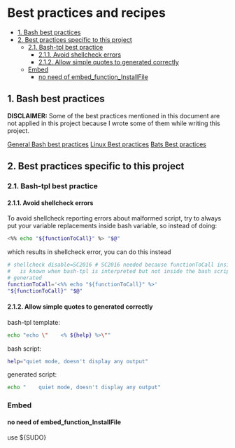 # Best practices and recipes

- [1. Bash best practices](#1-bash-best-practices)
- [2. Best practices specific to this project](#2-best-practices-specific-to-this-project)
  - [2.1. Bash-tpl best practice](#21-bash-tpl-best-practice)
    - [2.1.1. Avoid shellcheck errors](#211-avoid-shellcheck-errors)
    - [2.1.2. Allow simple quotes to generated correctly](#212-allow-simple-quotes-to-generated-correctly)
  - [Embed](#embed)
    - [no need of embed_function_InstallFile](#no-need-of-embed_function_installfile)

## 1. Bash best practices

**DISCLAIMER:** Some of the best practices mentioned in this document are not
applied in this project because I wrote some of them while writing this project.

[General Bash best practices](https://github.com/fchastanet/my-documents/blob/master/HowTo/HowTo-Write-Bash-Scripts/00-Basic-BestPractices.md)
[Linux Best practices](https://github.com/fchastanet/my-documents/blob/master/HowTo/HowTo-Write-Bash-Scripts/10-LinuxCommands-BestPractices.md)
[Bats Best practices](https://github.com/fchastanet/my-documents/blob/master/HowTo/HowTo-Write-Bash-Scripts/20-Bats-BestPractices.md)

## 2. Best practices specific to this project

### 2.1. Bash-tpl best practice

#### 2.1.1. Avoid shellcheck errors

To avoid shellcheck reporting errors about malformed script, try to always put
your variable replacements inside bash variable, so instead of doing:

```bash
<%% echo "${functionToCall}" %> "$@"
```

which results in shellcheck error, you can do this instead

```bash
# shellcheck disable=SC2016 # SC2016 needed because functionToCall inside quotes
#   is known when bash-tpl is interpreted but not inside the bash script being
# generated
functionToCall='<%% echo "${functionToCall}" %>'
"${functionToCall}" "$@"
```

#### 2.1.2. Allow simple quotes to generated correctly

bash-tpl template:

```bash
echo "echo \"    <% ${help} %>\""
```

bash script:

```bash
help="quiet mode, doesn't display any output"
```

generated script:

```bash
echo "    quiet mode, doesn't display any output"
```

### Embed

#### no need of embed_function_InstallFile

use ${SUDO}
